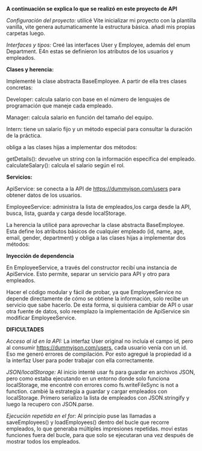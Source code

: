 **A continuación se explica lo que se realizó en este proyecto de API**

*Configuración del proyecto:* utilicé Vite inicializar mi proyecto con la plantilla vanilla, vite genera autumaticamente la estructura básica. añadi mis propias carpetas luego.

*Interfaces y tipos:* Creé las interfaces User y Employee, además del enum Department. E4n estas se definieron los atributos de los usuarios y empleados. 

**Clases y herencia:**

Implementé la clase abstracta BaseEmployee.
A partir de ella tres clases concretas:

Developer: calcula salario con base en el número de lenguajes de programación que maneje cada empleado.

Manager: calcula salario en función del tamaño del equipo.

Intern: tiene un salario fijo y un método especial para consultar la duración de la práctica.

obliga a las clases hijas a implementar dos métodos:

getDetails(): devuelve un string con la información específica del empleado.
calculateSalary(): calcula el salario según el rol.

**Servicios:**

ApiService: se conecta a la API de https://dummyjson.com/users para obtener datos de los usuarios.

EmployeeService: administra la lista de empleados,los carga desde la API, busca, lista, guarda y carga desde localStorage.

La herencia la utilicé para aprovechar la clase abstracta BaseEmployee. Esta define los atributos básicos de cualquier empleado (id, name, age, email, gender, department) y obliga a las clases hijas a implementar dos métodos:

**Inyección de dependencia**

En EmployeeService, a través del constructor recibí una instancia de ApiService. Esto permite, separar un servicio para API y otro para empleados.

Hacer el código modular y fácil de probar, ya que EmployeeService no depende directamente de cómo se obtiene la información, solo recibe un servicio que sabe hacerlo.
De esta forma, si quisiera cambiar de API o usar otra fuente de datos, solo reemplazo la implementación de ApiService sin modificar EmployeeService.

**DIFICULTADES**

*Acceso al id en la API:*
La interfaz User original no incluía el campo id, pero al consumir https://dummyjson.com/users, cada usuario venía con un id. Eso me generó errores de compilación.
Por esto agregué la propiedad id a la interfaz User para poder trabajar con ella correctamente.

*JSON/localStorage:*
Al inicio intenté usar fs para guardar en archivos JSON, pero como estaba ejecutando en un entorno donde solo funciona localStorage, me encontré con errores como fs.writeFileSync is not a function.
cambié la estrategia a guardar y cargar empleados con localStorage. Primero serializo la lista de empleados con JSON.stringify y luego la recupero con JSON.parse.

*Ejecución repetida en el for:*
Al principio puse las llamadas a saveEmployees() y loadEmployees() dentro del bucle que recorre empleados, lo que generaba múltiples impresiones repetidas.
moví estas funciones fuera del bucle, para que solo se ejecutaran una vez después de mostrar todos los empleados.